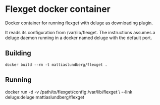 Flexget docker container
========================

Docker container for running flexget with deluge as downloading plugin.

It reads its configuration from /var/lib/flexget. The instructions assumes a
deluge daemon running in a docker named deluge with the default port.

Building
--------
```
docker build --rm -t mattiaslundberg/flexget .
```

Running
-------
docker run -d -v /path/to/flexget/config:/var/lib/flexget \\
		--link deluge:deluge mattiaslundberg/flexget
```
